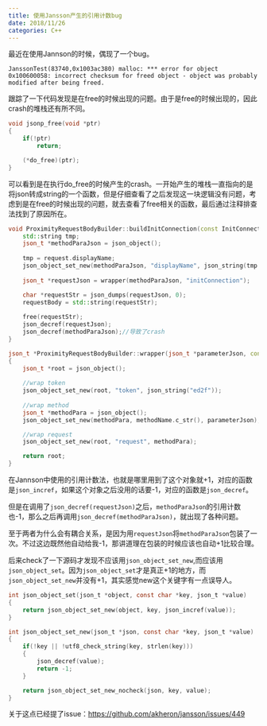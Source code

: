 ```yaml
---
title: 使用Jansson产生的引用计数bug
date: 2018/11/26
categories: C++
---
```


最近在使用Jannson的时候，偶现了一个bug。
```
JanssonTest(83740,0x1003ac380) malloc: *** error for object 0x100600058: incorrect checksum for freed object - object was probably modified after being freed.
```
跟踪了一下代码发现是在free的时候出现的问题。由于是free的时候出现的，因此crash的堆栈还有所不同。
```c
void jsonp_free(void *ptr)
{
    if(!ptr)
        return;

    (*do_free)(ptr);
}
```
可以看到是在执行do_free的时候产生的crash。一开始产生的堆栈一直指向的是将json转成string的一个函数，但是仔细查看了之后发现这一块逻辑没有问题，考虑到是在free的时候出现的问题，就去查看了free相关的函数，最后通过注释排查法找到了原因所在。
```c++
void ProximityRequestBodyBuilder::buildInitConnection(const InitConnectionRequest& request,std::string & requestBody){
    std::string tmp;
    json_t *methodParaJson = json_object();
    
    tmp = request.displayName;
    json_object_set_new(methodParaJson, "displayName", json_string(tmp.c_str()));
    
    json_t *requestJson = wrapper(methodParaJson, "initConnection");

    char *requestStr = json_dumps(requestJson, 0);
    requestBody = std::string(requestStr);
    
    free(requestStr);
    json_decref(requestJson);
    json_decref(methodParaJson);//导致了crash
}

json_t *ProximityRequestBodyBuilder::wrapper(json_t *parameterJson, const std::string &methodName)
{
    json_t *root = json_object();
    
    //wrap token
    json_object_set_new(root, "token", json_string("ed2f"));
    
    //wrap method
    json_t *methodPara = json_object();
    json_object_set_new(methodPara, methodName.c_str(), parameterJson);

    //wrap request
    json_object_set_new(root, "request", methodPara);

    return root;
}
```
在Jannson中使用的引用计数法，也就是哪里用到了这个对象就+1，对应的函数是`json_incref`，如果这个对象之后没用的话要-1，对应的函数是`json_decref`。

但是在调用了`json_decref(requestJson)`之后，`methodParaJson`的引用计数也-1，那么之后再调用`json_decref(methodParaJson)`，就出现了各种问题。

至于两者为什么会有耦合关系，是因为用`requestJson`将`methodParaJson`包装了一次。不过这边既然他自动给我-1，那讲道理在包装的时候应该也自动+1比较合理。

后来check了一下源码才发现不应该用`json_object_set_new`,而应该用`json_object_set`。因为`json_object_set`才是真正+1的地方，而`json_object_set_new`并没有+1，其实感觉new这个关键字有一点误导人。
```c
int json_object_set(json_t *object, const char *key, json_t *value)
{
    return json_object_set_new(object, key, json_incref(value));
}

int json_object_set_new(json_t *json, const char *key, json_t *value)
{
    if(!key || !utf8_check_string(key, strlen(key)))
    {
        json_decref(value);
        return -1;
    }

    return json_object_set_new_nocheck(json, key, value);
}
```

关于这点已经提了issue：https://github.com/akheron/jansson/issues/449
